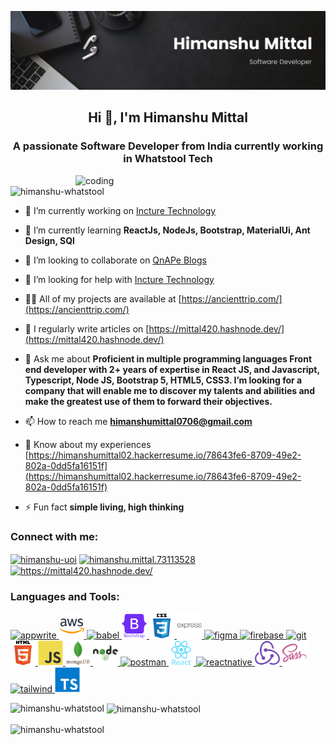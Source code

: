 ![logo](https://github.com/himanshumittal0706/himanshumittal0706/blob/main/Github_banner.png)
<h2 align="center">Hi 👋, I'm Himanshu Mittal</h2>
<h3 align="center">A passionate Software Developer from India currently working in Whatstool Tech</h3>

<img align="right" alt="coding" width="400" src="https://camo.githubusercontent.com/19db51af5f90f1b152bc0b9078f5fe97053955be5074f03f17019c70345bdcdb/68747470733a2f2f6d69726f2e6d656469756d2e636f6d2f6d61782f313336302f302a37513379765349765f7430696f4a2d5a2e676966" >

<p align="left"> <img src="https://komarev.com/ghpvc/?username=himanshu-whatstool&label=Profile%20views&color=0e75b6&style=flat" alt="himanshu-whatstool" /> </p>

- 🔭 I’m currently working on [Incture Technology](https://incture.com/)

- 🌱 I’m currently learning **ReactJs, NodeJs, Bootstrap, MaterialUi, Ant Design, SQl**

- 👯 I’m looking to collaborate on [QnAPe Blogs](https://qnape.com/)

- 🤝 I’m looking for help with [Incture Technology](https://incture.com/)

- 👨‍💻 All of my projects are available at [https://ancienttrip.com/](https://ancienttrip.com/)

- 📝 I regularly write articles on [https://mittal420.hashnode.dev/](https://mittal420.hashnode.dev/)

- 💬 Ask me about **Proficient in multiple programming languages Front end developer with 2+ years of expertise in React JS, and Javascript, Typescript, Node JS, Bootstrap 5, HTML5, CSS3. I’m looking for a company that will enable me to discover my talents and abilities and make the greatest use of them to forward their objectives.**

- 📫 How to reach me **himanshumittal0706@gmail.com**

- 📄 Know about my experiences [https://himanshumittal02.hackerresume.io/78643fe6-8709-49e2-802a-0dd5fa16151f](https://himanshumittal02.hackerresume.io/78643fe6-8709-49e2-802a-0dd5fa16151f)

- ⚡ Fun fact **simple living, high thinking**

<h3 align="left">Connect with me:</h3>
<p align="left">
<a href="https://linkedin.com/in/himanshu-uoi" target="blank"><img align="center" src="https://raw.githubusercontent.com/rahuldkjain/github-profile-readme-generator/master/src/images/icons/Social/linked-in-alt.svg" alt="himanshu-uoi" height="30" width="40" /></a>
<a href="https://fb.com/himanshu.mittal.73113528" target="blank"><img align="center" src="https://raw.githubusercontent.com/rahuldkjain/github-profile-readme-generator/master/src/images/icons/Social/facebook.svg" alt="himanshu.mittal.73113528" height="30" width="40" /></a>
<a href="https://hashnode.com/https://mittal420.hashnode.dev/" target="blank"><img align="center" src="https://raw.githubusercontent.com/rahuldkjain/github-profile-readme-generator/master/src/images/icons/Social/hashnode.svg" alt="https://mittal420.hashnode.dev/" height="30" width="40" /></a>
</p>

<h3 align="left">Languages and Tools:</h3>
<p align="left"> <a href="https://appwrite.io" target="_blank" rel="noreferrer"> <img src="https://www.vectorlogo.zone/logos/appwriteio/appwriteio-icon.svg" alt="appwrite" width="40" height="40"/> </a> <a href="https://aws.amazon.com" target="_blank" rel="noreferrer"> <img src="https://raw.githubusercontent.com/devicons/devicon/master/icons/amazonwebservices/amazonwebservices-original-wordmark.svg" alt="aws" width="40" height="40"/> </a> <a href="https://babeljs.io/" target="_blank" rel="noreferrer"> <img src="https://www.vectorlogo.zone/logos/babeljs/babeljs-icon.svg" alt="babel" width="40" height="40"/> </a> <a href="https://getbootstrap.com" target="_blank" rel="noreferrer"> <img src="https://raw.githubusercontent.com/devicons/devicon/master/icons/bootstrap/bootstrap-plain-wordmark.svg" alt="bootstrap" width="40" height="40"/> </a> <a href="https://www.w3schools.com/css/" target="_blank" rel="noreferrer"> <img src="https://raw.githubusercontent.com/devicons/devicon/master/icons/css3/css3-original-wordmark.svg" alt="css3" width="40" height="40"/> </a> <a href="https://expressjs.com" target="_blank" rel="noreferrer"> <img src="https://raw.githubusercontent.com/devicons/devicon/master/icons/express/express-original-wordmark.svg" alt="express" width="40" height="40"/> </a> <a href="https://www.figma.com/" target="_blank" rel="noreferrer"> <img src="https://www.vectorlogo.zone/logos/figma/figma-icon.svg" alt="figma" width="40" height="40"/> </a> <a href="https://firebase.google.com/" target="_blank" rel="noreferrer"> <img src="https://www.vectorlogo.zone/logos/firebase/firebase-icon.svg" alt="firebase" width="40" height="40"/> </a> <a href="https://git-scm.com/" target="_blank" rel="noreferrer"> <img src="https://www.vectorlogo.zone/logos/git-scm/git-scm-icon.svg" alt="git" width="40" height="40"/> </a> <a href="https://www.w3.org/html/" target="_blank" rel="noreferrer"> <img src="https://raw.githubusercontent.com/devicons/devicon/master/icons/html5/html5-original-wordmark.svg" alt="html5" width="40" height="40"/> </a> <a href="https://developer.mozilla.org/en-US/docs/Web/JavaScript" target="_blank" rel="noreferrer"> <img src="https://raw.githubusercontent.com/devicons/devicon/master/icons/javascript/javascript-original.svg" alt="javascript" width="40" height="40"/> </a> <a href="https://www.mongodb.com/" target="_blank" rel="noreferrer"> <img src="https://raw.githubusercontent.com/devicons/devicon/master/icons/mongodb/mongodb-original-wordmark.svg" alt="mongodb" width="40" height="40"/> </a> <a href="https://nodejs.org" target="_blank" rel="noreferrer"> <img src="https://raw.githubusercontent.com/devicons/devicon/master/icons/nodejs/nodejs-original-wordmark.svg" alt="nodejs" width="40" height="40"/> </a> <a href="https://postman.com" target="_blank" rel="noreferrer"> <img src="https://www.vectorlogo.zone/logos/getpostman/getpostman-icon.svg" alt="postman" width="40" height="40"/> </a> <a href="https://reactjs.org/" target="_blank" rel="noreferrer"> <img src="https://raw.githubusercontent.com/devicons/devicon/master/icons/react/react-original-wordmark.svg" alt="react" width="40" height="40"/> </a> <a href="https://reactnative.dev/" target="_blank" rel="noreferrer"> <img src="https://reactnative.dev/img/header_logo.svg" alt="reactnative" width="40" height="40"/> </a> <a href="https://redux.js.org" target="_blank" rel="noreferrer"> <img src="https://raw.githubusercontent.com/devicons/devicon/master/icons/redux/redux-original.svg" alt="redux" width="40" height="40"/> </a> <a href="https://sass-lang.com" target="_blank" rel="noreferrer"> <img src="https://raw.githubusercontent.com/devicons/devicon/master/icons/sass/sass-original.svg" alt="sass" width="40" height="40"/> </a> <a href="https://tailwindcss.com/" target="_blank" rel="noreferrer"> <img src="https://www.vectorlogo.zone/logos/tailwindcss/tailwindcss-icon.svg" alt="tailwind" width="40" height="40"/> </a> <a href="https://www.typescriptlang.org/" target="_blank" rel="noreferrer"> <img src="https://raw.githubusercontent.com/devicons/devicon/master/icons/typescript/typescript-original.svg" alt="typescript" width="40" height="40"/> </a> </p>

<p><img align="left" src="https://github-readme-stats.vercel.app/api/top-langs?username=himanshu-whatstool&show_icons=true&locale=en&layout=compact" alt="himanshu-whatstool" /></p>

<p>&nbsp;<img align="center" src="https://github-readme-stats.vercel.app/api?username=himanshu-whatstool&show_icons=true&locale=en" alt="himanshu-whatstool" /></p>

<p><img align="center" src="https://github-readme-streak-stats.herokuapp.com/?user=himanshu-whatstool&" alt="himanshu-whatstool" /></p>
